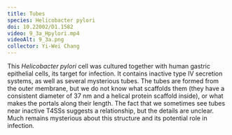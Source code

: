```yaml
---
title: Tubes
species: Helicobacter pylori 
doi: 10.22002/D1.1582
video: 9_3a_Hpylori.mp4
videoAlt: 9_3a.png
collector: Yi-Wei Chang
---
```


This *Helicobacter pylori* cell was cultured together with human gastric epithelial cells, its target for infection. It contains inactive type IV secretion systems, as well as several mysterious tubes. The tubes are formed from the outer membrane, but we do not know what scaffolds them (they have a consistent diameter of 37 nm and a helical protein scaffold inside), or what makes the portals along their length. The fact that we sometimes see tubes near inactive T4SSs suggests a relationship, but the details are unclear. Much remains mysterious about this structure and its potential role in infection.

